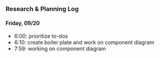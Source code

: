 ### Research & Planning Log
#### Friday, 09/20
* 6:00: prioritize to-dos
* 6:10: create boiler plate and work on component diagram
* 7:59: working on component diagram